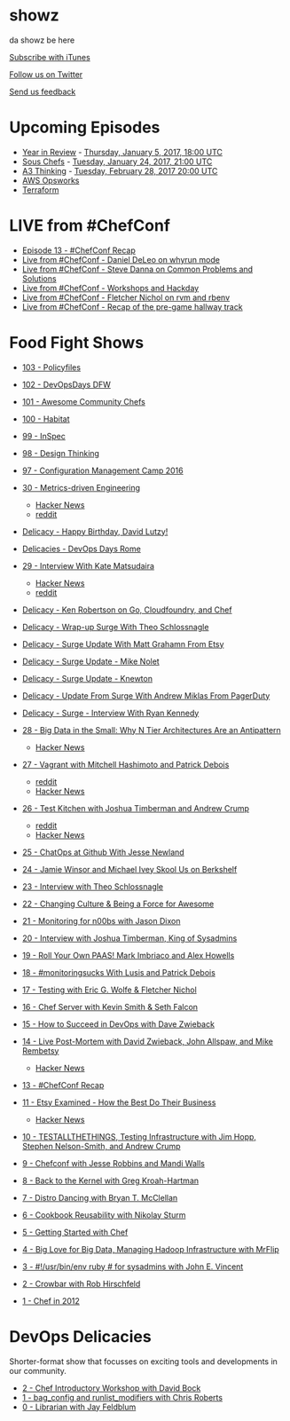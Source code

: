 showz
=====

da showz be here

[Subscribe with iTunes](http://itunes.apple.com/us/podcast/the-food-fight-show/id495577922#)

[Follow us on Twitter](https://twitter.com/#!/foodfightshow)

[Send us feedback](mailto:info@foodfightshow.org)

Upcoming Episodes
=================

* [Year in Review](scripts/episode-104-new-year-preview.md) - [Thursday, January 5, 2017, 18:00 UTC](http://everytimezone.com/#2017-1-5,360,cn3)
* [Sous Chefs](scripts/episode-105-sous-chefs.md) - [Tuesday, January 24, 2017, 21:00 UTC](http://everytimezone.com/#2017-01-24,540,cn3)
* [A3 Thinking](scripts/episode-xx-a3-thinking.md) - [Tuesday, February 28, 2017 20:00 UTC](http://everytimezone.com/#2017-2-28,480,cn3)
* [AWS Opsworks](scripts/episode-xx-aws-opsworks.md)
* [Terraform](scripts/episode-xx-terraform.md)


LIVE from #ChefConf
==================

* [Episode 13 - #ChefConf Recap](http://www.foodfightshow.org/2012/05/episode-13-chefconf-recap.html)
* [Live from #ChefConf - Daniel DeLeo on whyrun mode](http://www.foodfightshow.org/2012/05/chefconf-update-5-daniel-deleo-on.html)
* [Live from #ChefConf - Steve Danna on Common Problems and Solutions](http://www.foodfightshow.org/2012/05/chefconf-update-4-steve-danna-on-common.html)
* [Live from #ChefConf - Workshops and Hackday](http://www.foodfightshow.org/2012/05/chefconf-update-3-workshops-hackday.html)
* [Live from #ChefConf - Fletcher Nichol on rvm and rbenv](http://www.foodfightshow.org/2012/05/live-from-chefconf-1-fletcher-nichol-on.html)
* [Live from #ChefConf - Recap of the pre-game hallway track](http://www.foodfightshow.org/2012/05/live-from-chefconf-0.html)

Food Fight Shows
=================
* [103 - Policyfiles](http://foodfightshow.org/2016/12/policy-files.html)
* [102 - DevOpsDays DFW](http://foodfightshow.org/2016/09/devopsdays-dfw.html)
* [101 - Awesome Community Chefs](http://foodfightshow.org/2016/09/awesome-community-chefs.html)
* [100 - Habitat](http://foodfightshow.org/2016/06/habitat.html)
* [99 - InSpec](http://foodfightshow.org/2016/02/inspec.html)
* [98 - Design Thinking](http://foodfightshow.org/2016/02/design-thinking.html)
* [97 - Configuration Management Camp 2016](http://foodfightshow.org/2016/02/configuration-management-camp-2016.html)

* [30 - Metrics-driven Engineering](http://foodfightshow.org/2012/10/metrics-driven-engineering.html)
  * [Hacker News](http://news.ycombinator.com/item?id=4645543)
  * [reddit](http://redd.it/11dbyt)
* [Delicacy - Happy Birthday, David Lutzy!](http://foodfightshow.org/2012/10/devops-delicacy-special-episode.html)
* [Delicacies - DevOps Days Rome](http://foodfightshow.org/2012/10/devopsdays-rome.html)
* [29 - Interview With Kate Matsudaira](http://foodfightshow.org/2012/10/interview-with-kate-matsudaira.html)
  * [Hacker News](http://news.ycombinator.com/item?id=4607075)
  * [reddit](http://redd.it/10veca)
* [Delicacy - Ken Robertson on Go, Cloudfoundry, and Chef](http://foodfightshow.org/2012/10/ken-robertson-on-go.html)
* [Delicacy - Wrap-up Surge With Theo Schlossnagle](http://foodfightshow.org/2012/09/wrap-up-surge-with-theo-schlossnagle.html)
* [Delicacy - Surge Update With Matt Grahamn From Etsy](http://foodfightshow.org/2012/09/surge-update-with-matt-grahamn-from-etsy.html)
* [Delicacy - Surge Update - Mike Nolet](http://foodfightshow.org/2012/09/surge-update-mike-nolet.html)
* [Delicacy - Surge Update - Knewton](http://foodfightshow.org/2012/09/surge-update-knewton.html)
* [Delicacy - Update From Surge With Andrew Miklas From PagerDuty](http://foodfightshow.org/2012/09/update-from-surge-with-andrew-miklas-from-pagerduty.html)
* [Delicacy - Surge - Interview With Ryan Kennedy](http://foodfightshow.org/2012/09/surge-day-1.html)
* [28 - Big Data in the Small: Why N Tier Architectures Are an Antipattern](http://foodfightshow.org/2012/09/big-data-in-the-small-why-n-tier-architectures-are-an-antipattern.html#picks)
  * [Hacker News](http://news.ycombinator.com/item?id=4571962)
* [27 - Vagrant with Mitchell Hashimoto and Patrick Debois](http://foodfightshow.org/2012/09/vagrant.html)
  * [reddit](http://redd.it/107aj7)
  * [Hacker News](http://news.ycombinator.com/item?id=4549730)
* [26 - Test Kitchen with Joshua Timberman and Andrew Crump](http://foodfightshow.org/2012/08/test-kitchen.html)
  * [reddit](http://redd.it/ysrqs)
  * [Hacker News](http://news.ycombinator.com/item?id=4431423)
* [25 - ChatOps at Github With Jesse Newland](http://foodfightshow.org/2012/08/chatops-at-github-with-jesse-newland.html)
* [24 - Jamie Winsor and Michael Ivey Skool Us on Berkshelf](http://foodfightshow.org/2012/08/jamie-winsor-and-michael-ivey-skool-us-on-berkshelf.html)
* [23 - Interview with Theo Schlossnagle](http://foodfightshow.org/2012/07/interview-with-theo-schlossnagle.html)
* [22 - Changing Culture &amp; Being a Force for Awesome](http://foodfightshow.org/2012/07/changing-culture-and-being-a-force-for-awesome.html)
* [21 - Monitoring for n00bs with Jason Dixon](http://foodfightshow.org/2012/07/monitoring-for-n00bs-with-jason-dixon.html)
* [20 - Interview with Joshua Timberman, King of Sysadmins](http://foodfightshow.org/2012/07/interview-with-joshua-timberman.html)
* [19 - Roll Your Own PAAS! Mark Imbriaco and Alex Howells](http://foodfightshow.org/2012/07/roll-your-own-paas-mark-imbriaco-and-alex-howells.html)
* [18 - #monitoringsucks With Lusis and Patrick Debois](http://foodfightshow.org/2012/06/episode-18-monitoringsucks-with-lusis.html)
* [17 - Testing with Eric G. Wolfe & Fletcher Nichol](http://www.foodfightshow.org/2012/06/episode-17-testing-with-eric-g-wolfe.html)
* [16 - Chef Server with Kevin Smith & Seth Falcon](http://www.foodfightshow.org/2012/06/episode-16-chef-server-with-kevin-smith.html)
* [15 - How to Succeed in DevOps with Dave Zwieback](http://www.foodfightshow.org/2012/05/episode-15-how-to-succeed-in-devops.html)
* [14 - Live Post-Mortem with David Zwieback, John Allspaw, and Mike Rembetsy](http://www.foodfightshow.org/2012/05/episode-14-live-post-mortem-with-david.html)
  * [Hacker News](http://news.ycombinator.com/item?id=4039307)
* [13 - #ChefConf Recap](http://www.foodfightshow.org/2012/05/episode-13-chefconf-recap.html)
* [11 - Etsy Examined - How the Best Do Their Business](http://www.foodfightshow.org/2012/05/episode-11-etsy-examined-how-best-do.html)
  * [Hacker News](http://news.ycombinator.com/item?id=4027340)
* [10 - TESTALLTHETHINGS, Testing Infrastructure with Jim Hopp, Stephen Nelson-Smith, and Andrew Crump](http://www.foodfightshow.org/2012/04/episode-10-testallthethings-testing.html)
* [9 - Chefconf with Jesse Robbins and Mandi Walls](http://www.foodfightshow.org/2012/04/episode-9-chefconf-with-jesse-robbins.html)
* [8 - Back to the Kernel with Greg Kroah-Hartman](http://www.foodfightshow.org/2012/04/episode-8-back-to-kernel-with-greg.html)
* [7 - Distro Dancing with Bryan T. McClellan](http://www.foodfightshow.org/2012/03/episode-7-distro-dancing-with-brian-t.html)
* [6 - Cookbook Reusability with Nikolay Sturm](http://www.foodfightshow.org/2012/03/episode-6-cookbook-reusability-with.html)
* [5 - Getting Started with Chef](http://www.foodfightshow.org/2012/03/episode-5-getting-started-with-chef.html)
* [4 - Big Love for Big Data, Managing Hadoop Infrastructure with MrFlip](http://www.foodfightshow.org/2012/02/episode-4-big-love-for-big-data.html)
* [3 - #!/usr/bin/env ruby # for sysadmins with John E. Vincent](http://www.foodfightshow.org/2012/02/episode-3-usrbinruby-for-sysadmins-with.html)
* [2 - Crowbar with Rob Hirschfeld](http://www.foodfightshow.org/2012/01/episode-2-crowbar.html)
* [1 - Chef in 2012](http://www.foodfightshow.org/2012/01/episode-1-chef-in-2012.html)


DevOps Delicacies
=================

Shorter-format show that focusses on exciting tools and developments in our community.

* [2 - Chef Introductory Workshop with David Bock](http://foodfightshow.org/2012/07/devops-delicacy-chef-introductory-workshop-with-david-bock.html)
* [1 - bag_config and runlist_modifiers with Chris Roberts](http://www.foodfightshow.org/2012/05/devops-delicacy-1-bagconfig-and.html)
* [0 - Librarian with Jay Feldblum](http://www.foodfightshow.org/2012/04/devops-delicacy-0-librarian-with-jay.html)

